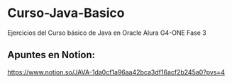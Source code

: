 # Curso-Java-Basico
Ejercicios del Curso básico de Java en Oracle Alura G4-ONE Fase 3

<h2>Apuntes en Notion: </h2>

https://www.notion.so/JAVA-1da0cf1a96aa42bca3df16acf2b245a0?pvs=4
